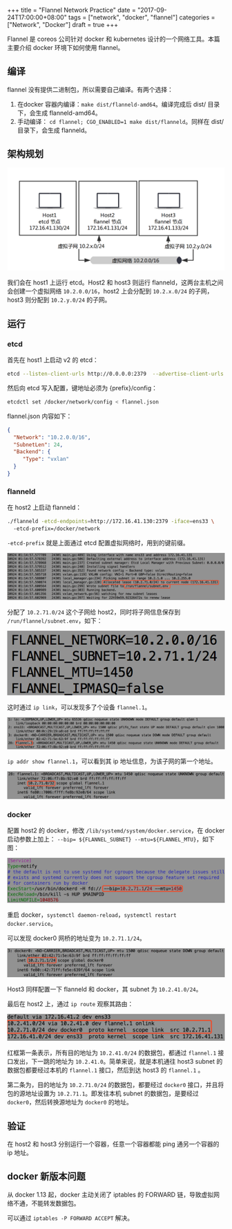 +++
title = "Flannel Network Practice"
date = "2017-09-24T17:00:00+08:00"
tags = ["network", "docker", "flannel"]
categories = ["Network", "Docker"]
draft = true
+++

Flannel 是 coreos 公司针对 docker 和 kubernetes 设计的一个网络工具。本篇主要介绍 docker 环境下如何使用 flannel。

## 编译
flannel 没有提供二进制包，所以需要自己编译。有两个选择：

1. 在docker 容器内编译：`make dist/flanneld-amd64`。编译完成后 dist/ 目录下，会生成 flanneld-amd64。
2. 手动编译： `cd flannel; CGO_ENABLED=1 make dist/flanneld`。同样在 dist/ 目录下，会生成 flanneld。

## 架构规划

![flannel](/img/flannel/flannel-netwok-1.png)

我们会在 host1 上运行 etcd。Host2 和 host3 则运行 flanneld，这两台主机之间会创建一个虚拟网络 `10.2.0.0/16`，host2 上会分配到 `10.2.x.0/24` 的子网，host3 则分配到 `10.2.y.0/24` 的子网。

## 运行
### etcd
首先在 host1 上启动 v2 的 etcd：

```bash
etcd --listen-client-urls http://0.0.0.0:2379  --advertise-client-urls http://0.0.0.0:2379
```

然后向 etcd 写入配置，键地址必须为 {prefix}/config：

```bash
etcdctl set /docker/network/config < flannel.json
```

flannel.json 内容如下：

``` json
{
  "Network": "10.2.0.0/16",
  "SubnetLen": 24,
  "Backend": {
     "Type": "vxlan"
  }
}
```

### flanneld
在 host2 上启动 flanneld：

```bash
./flanneld -etcd-endpoints=http://172.16.41.130:2379 -iface=ens33 \ 
  -etcd-prefix=/docker/network
```

`-etcd-prefix` 就是上面通过 etcd 配置虚拟网络时，用到的键前缀。

![flanneld](/img/flannel/flanneld.png)

分配了 `10.2.71.0/24` 这个子网给 host2，同时将子网信息保存到 `/run/flannel/subnet.env`，如下：

![subnet.env](/img/flannel/flannel-env.png)

这时通过 `ip link`，可以发现多了个设备 `flannel.1`。

![ip link](/img/flannel/flannel-ip-link.png)

`ip addr show flannel.1`，可以看到其 ip 地址信息，为该子网的第一个地址。

![ip addr](/img/flannel/flanneld-ip-addr.png)

### docker

配置 host2 的 docker，修改 `/lib/systemd/system/docker.service`，在 docker 启动参数上加上：
`--bip= ${FLANNEL_SUBNET} --mtu=${FLANNEL_MTU}`，如下图：

![docker.service](/img/flannel/docker-service.png)

重启 docker，`systemctl daemon-reload`，`systemctl restart docker.service`。

可以发现 docker0 网桥的地址变为 `10.2.71.1/24`。

![docker0](/img/flannel/docker0.png)

Host3 同样配置一下 flanneld 和 docker，其 subnet 为 `10.2.41.0/24`。

最后在 host2 上，通过 `ip route` 观察其路由：

![ip route](/img/flannel/flannel-ip-route.png)

红框第一条表示，所有目的地址为 `10.2.41.0/24` 的数据包，都通过 `flannel.1` 接口发出，下一跳的地址为 `10.2.41.0`。简单来说，就是本机通往 host3 subnet 的数据包都要经过本机的 `flannel.1` 接口，然后到达 host3 的 `flannel.1` 。

第二条为，目的地址为 `10.2.71.0/24` 的数据包，都要经过 `docker0` 接口，并且将包的源地址设置为 `10.2.71.1`。即发往本机 subnet 的数据包，是要经过 `docker0`，然后转换源地址为 `docker0` 的地址。

## 验证

在 host2 和 host3 分别运行一个容器，任意一个容器都能 ping 通另一个容器的 ip 地址。

## docker 新版本问题

从 docker 1.13 起，docker 主动关闭了 iptables 的 FORWARD 链，导致虚拟网络不通，不能转发数据包。

可以通过 `iptables -P FORWARD ACCEPT` 解决。
